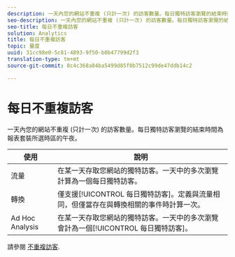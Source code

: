 ```yaml
---
description: 一天內您的網站不重複 (只計一次) 的訪客數量。每日獨特訪客瀏覽的結束時間為報表套裝所選時區的午夜。
seo-description: 一天內您的網站不重複 (只計一次) 的訪客數量。每日獨特訪客瀏覽的結束時間為報表套裝所選時區的午夜。
seo-title: 每日不重複訪客
solution: Analytics
title: 每日不重複訪客
topic: 量度
uuid: 31cc98e0-5c81-4893-9f50-b0b47799d2f3
translation-type: tm+mt
source-git-commit: 8c4c368a84ba5499d85f0b7512c99de47ddb14c2

---
```



# 每日不重複訪客

一天內您的網站不重複 (只計一次) 的訪客數量。每日獨特訪客瀏覽的結束時間為報表套裝所選時區的午夜。

| 使用 | 說明 |
|---|---|
| 流量 | 在某一天存取您網站的獨特訪客。一天中的多次瀏覽計算為一個每日獨特訪客。 |
| 轉換 | 僅支援[!UICONTROL 每日獨特訪客]。定義與流量相同，但僅當存在與轉換相關的事件時計算一次。 |
| Ad Hoc Analysis | 在某一天存取您網站的獨特訪客。一天中的多次瀏覽會計為一個[!UICONTROL 每日獨特訪客]。 |

請參閱 [不重複訪客](/help/components/c-variables/c-metrics/metrics-unique-visitors.md).
